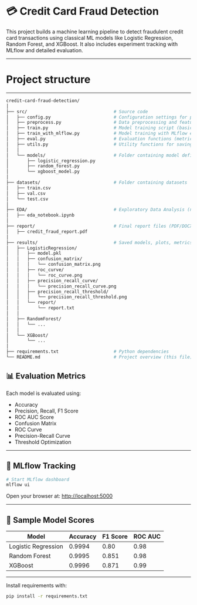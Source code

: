 # 💳 Credit Card Fraud Detection

This project builds a machine learning pipeline to detect fraudulent credit card transactions using classical ML models like Logistic Regression, Random Forest, and XGBoost. It also includes experiment tracking with MLflow and detailed evaluation.

---
# Project structure
---
```bash
credit-card-fraud-detection/
│
├── src/                                 # Source code
│   ├── config.py                        # Configuration settings for paths and parameters
│   ├── preprocess.py                    # Data preprocessing and feature engineering
│   ├── train.py                         # Model training script (basic)
│   ├── train_with_mlflow.py             # Model training with MLflow experiment tracking
│   ├── eval.py                          # Evaluation functions (metrics, plots, threshold tuning)
│   ├── utils.py                         # Utility functions for saving/loading models and plots
│   │
│   └── models/                          # Folder containing model definitions
│       ├── logistic_regression.py
│       ├── random_forest.py
│       └── xgboost_model.py
│
├── datasets/                            # Folder containing datasets
│   ├── train.csv
│   ├── val.csv
│   └── test.csv
│
├── EDA/                                 # Exploratory Data Analysis (notebooks or scripts)
│   ├── eda_notebook.ipynb
│
├── report/                              # Final report files (PDF/DOCX/LaTeX)
│   ├── credit_fraud_report.pdf
│
├── results/                             # Saved models, plots, metrics (organized by model)
│   ├── LogisticRegression/
│   │   ├── model.pkl
│   │   ├── confusion_matrix/
│   │   │   └── confusion_matrix.png
│   │   ├── roc_curve/
│   │   │   └── roc_curve.png
│   │   ├── precision_recall_curve/
│   │   │   └── precision_recall_curve.png
│   │   ├── precision_recall_threshold/
│   │   │   └── precision_recall_threshold.png
│   │   └── report/
│   │       └── report.txt
│   │
│   ├── RandomForest/
│   │   └── ...
│   │
│   └── XGBoost/
│       └── ...
│
├── requirements.txt                     # Python dependencies
└── README.md                            # Project overview (this file)
```


## 📊 Evaluation Metrics

Each model is evaluated using:

- Accuracy
- Precision, Recall, F1 Score
- ROC AUC Score
- Confusion Matrix
- ROC Curve
- Precision-Recall Curve
- Threshold Optimization

---

## 🧪 MLflow Tracking

```bash
# Start MLflow dashboard
mlflow ui
```

Open your browser at: [http://localhost:5000](http://localhost:5000)

---
## 📌 Sample Model Scores

| Model               | Accuracy | F1 Score | ROC AUC |
|---------------------|----------|----------|---------|
| Logistic Regression | 0.9994   | 0.80     | 0.98    |
| Random Forest       | 0.9995   | 0.851    | 0.98    |
| XGBoost             | 0.9996   | 0.871    | 0.99    |

---


Install requirements with:

```bash
pip install -r requirements.txt
```

